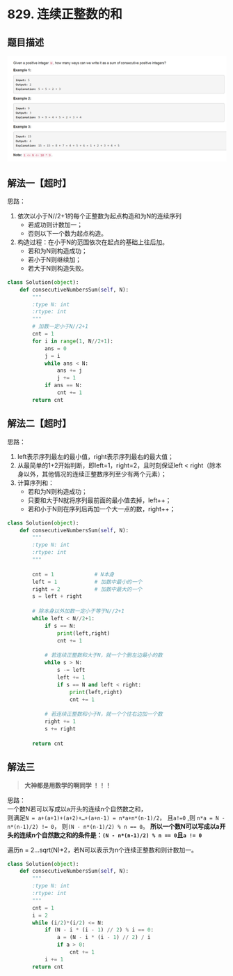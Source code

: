 # 829. 连续正整数的和

## 题目描述
![problem](images/829.png)

## 解法一【超时】
思路：
1. 依次以小于N//2+1的每个正整数为起点构造和为N的连续序列
	- 若成功则计数加一；
	- 否则以下一个数为起点构造。
2. 构造过程：在小于N的范围依次在起点的基础上往后加。
	- 若和为N则构造成功；
	- 若小于N则继续加；
	- 若大于N则构造失败。

```python
class Solution(object):
    def consecutiveNumbersSum(self, N):
        """
        :type N: int
        :rtype: int
        """
        # 加数一定小于N//2+1
        cnt = 1
        for i in range(1, N//2+1):
            ans = 0
            j = i
            while ans < N:
                ans += j
                j += 1
            if ans == N:
                cnt += 1
        return cnt
```


## 解法二【超时】
思路：
1. left表示序列最左的最小值，right表示序列最右的最大值；
2. 从最简单的1+2开始判断，即left=1，right=2，且时刻保证left < right（除本身以外，其他情况的连续正整数序列至少有两个元素）；
3. 计算序列和：
	- 若和为N则构造成功；
	- 只要和大于N就将序列最前面的最小值去掉，left++；
	- 若和小于N则在序列后再加一个大一点的数，right++；

```python
class Solution(object):
    def consecutiveNumbersSum(self, N):
        """
        :type N: int
        :rtype: int
        """

        cnt = 1             # N本身
        left = 1            # 加数中最小的一个
        right = 2           # 加数中最大的一个
        s = left + right

        # 除本身以外加数一定小于等于N//2+1
        while left < N//2+1:
            if s == N:
                print(left,right)
                cnt += 1
                
            # 若连续正整数和大于N，就一个个删左边最小的数
            while s > N:
                s -= left
                left += 1
                if s == N and left < right:
                    print(left,right)
                    cnt += 1

            # 若连续正整数和小于N，就一个个往右边加一个数
            right += 1
            s += right
                
        return cnt
```

## 解法三
>**大神都是用数学的啊同学 ！！！**

思路：  
一个数N若可以写成以a开头的连续n个自然数之和，  
则满足`N = a+(a+1)+(a+2)+…+(a+n-1) = n*a+n*(n-1)/2`，
且`a!=0` ,则 `n*a = N - n*(n-1)/2) != 0`，
则`(N - n*(n-1)/2) % n == 0`。
**所以一个数N可以写成以a开头的连续n个自然数之和的条件是：`(N - n*(n-1)/2) % n == 0`且`a != 0`**  

遍历n = 2…sqrt(N)\*2，若N可以表示为n个连续正整数和则计数加一。

```python
class Solution(object):
    def consecutiveNumbersSum(self, N):
        """
        :type N: int
        :rtype: int
        """
        cnt = 1
        i = 2
        while (i/2)*(i/2) <= N:
            if (N - i * (i - 1) // 2) % i == 0:
                a = (N - i * (i - 1) // 2) / i
                if a > 0:
                    cnt += 1
            i += 1
        return cnt
```